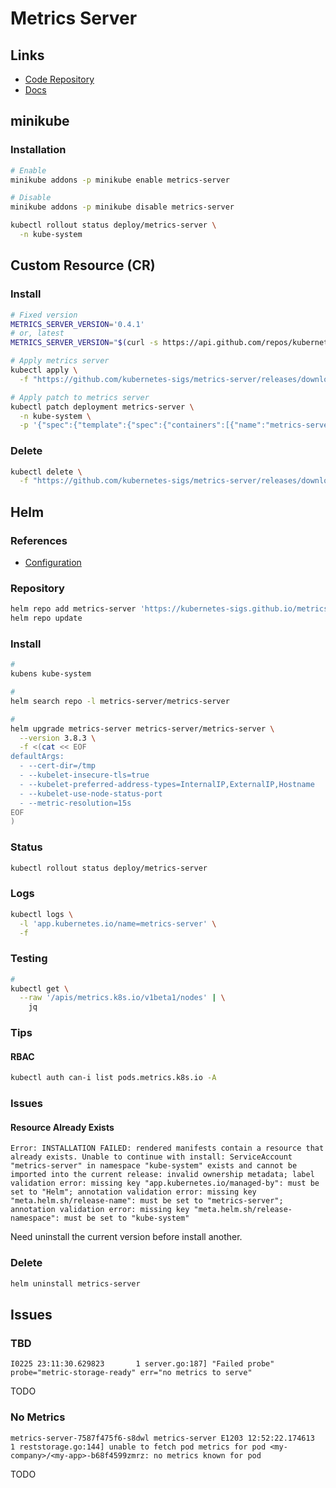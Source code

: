 # Metrics Server

## Links

- [Code Repository](https://github.com/kubernetes-sigs/metrics-server)
- [Docs](https://kubernetes.io/docs/tasks/debug/debug-cluster/resource-metrics-pipeline/)

## minikube

### Installation

```sh
# Enable
minikube addons -p minikube enable metrics-server

# Disable
minikube addons -p minikube disable metrics-server
```

```sh
kubectl rollout status deploy/metrics-server \
  -n kube-system
```

## Custom Resource (CR)

### Install

```sh
# Fixed version
METRICS_SERVER_VERSION='0.4.1'
# or, latest
METRICS_SERVER_VERSION="$(curl -s https://api.github.com/repos/kubernetes-sigs/metrics-server/releases/latest | grep tag_name | cut -d '"' -f 4 | tr -d 'v')"; echo "$METRICS_SERVER_VERSION"

# Apply metrics server
kubectl apply \
  -f "https://github.com/kubernetes-sigs/metrics-server/releases/download/v${METRICS_SERVER_VERSION}/components.yaml"

# Apply patch to metrics server
kubectl patch deployment metrics-server \
  -n kube-system \
  -p '{"spec":{"template":{"spec":{"containers":[{"name":"metrics-server","args":["--cert-dir=/tmp", "--secure-port=4443","--kubelet-insecure-tls","--kubelet-preferred-address-types=InternalIP"]}]}}}}'
```

### Delete

```sh
kubectl delete \
  -f "https://github.com/kubernetes-sigs/metrics-server/releases/download/v${METRICS_SERVER_VERSION}/components.yaml"
```

## Helm

### References

- [Configuration](https://github.com/kubernetes-sigs/metrics-server/tree/master/charts/metrics-server#configuration)

### Repository

```sh
helm repo add metrics-server 'https://kubernetes-sigs.github.io/metrics-server'
helm repo update
```

### Install

```sh
#
kubens kube-system

#
helm search repo -l metrics-server/metrics-server

#
helm upgrade metrics-server metrics-server/metrics-server \
  --version 3.8.3 \
  -f <(cat << EOF
defaultArgs:
  - --cert-dir=/tmp
  - --kubelet-insecure-tls=true
  - --kubelet-preferred-address-types=InternalIP,ExternalIP,Hostname
  - --kubelet-use-node-status-port
  - --metric-resolution=15s
EOF
)
```

### Status

```sh
kubectl rollout status deploy/metrics-server
```

### Logs

```sh
kubectl logs \
  -l 'app.kubernetes.io/name=metrics-server' \
  -f
```

### Testing

```sh
#
kubectl get \
  --raw '/apis/metrics.k8s.io/v1beta1/nodes' | \
    jq
```

### Tips

#### RBAC

```sh
kubectl auth can-i list pods.metrics.k8s.io -A
```

### Issues

#### Resource Already Exists

```log
Error: INSTALLATION FAILED: rendered manifests contain a resource that already exists. Unable to continue with install: ServiceAccount "metrics-server" in namespace "kube-system" exists and cannot be imported into the current release: invalid ownership metadata; label validation error: missing key "app.kubernetes.io/managed-by": must be set to "Helm"; annotation validation error: missing key "meta.helm.sh/release-name": must be set to "metrics-server"; annotation validation error: missing key "meta.helm.sh/release-namespace": must be set to "kube-system"
```

Need uninstall the current version before install another.

### Delete

```sh
helm uninstall metrics-server
```

## Issues

### TBD

```log
I0225 23:11:30.629823       1 server.go:187] "Failed probe" probe="metric-storage-ready" err="no metrics to serve"
```

TODO

### No Metrics

```log
metrics-server-7587f475f6-s8dwl metrics-server E1203 12:52:22.174613       1 reststorage.go:144] unable to fetch pod metrics for pod <my-company>/<my-app>-b68f4599zmrz: no metrics known for pod
```

TODO
